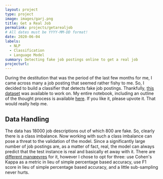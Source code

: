 ```yaml
---
layout: project
type: project
image: images/garj.png
title: Get a Real Job
permalink: projects/getarealjob
# All dates must be YYYY-MM-DD format!
date: 2020-06-04
labels:
  - NLP
  - Classification
  - Language Model
summary: Detecting fake job postings online to get a real job
projecturl: 
---
```

During the destitution that was the period of the last few months for me, I came across many a job posting that seemed rather fishy to me. So, I decided to build a classifier that detects fake job postings. Thankfully, [this dataset](https://www.kaggle.com/shivamb/real-or-fake-fake-jobposting-prediction) was available to work on. My entire notebook, including an outline of the thought process is available [here](https://www.kaggle.com/piyushmishra1999/get-a-real-job). If you like it, please upvote it. That would really help me.

## Data Handling

The data has 18000 job descriptions out of which 800 are fake. So, clearly there is a class imbalance. Now working with such a class imbalance can pose a threat to the validation of the model. Since a significantly large number of job postings are, as a matter of fact, real, the model can always predict that the test instance is real and basically et away with it. There are [different manœevres](https://www.researchgate.net/publication/288228469_Classification_with_class_imbalance_problem_A_review) for it, however I chose to opt for three: use Cohen's Kappa as a metric in lieu of simple percentage based accuracy, use F1 score in lieu of simple percentage based accuracy, and a little sub-sampling never hurts.
